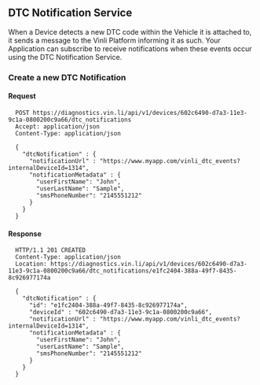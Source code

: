DTC Notification Service
------------------------

When a Device detects a new DTC code within the Vehicle it is attached to, it sends a message to the Vinli Platform informing it as such.  Your Application can subscribe to receive notifications when these events occur using the DTC Notification Service.


### Create a new DTC Notification

#### Request


      POST https://diagnostics.vin.li/api/v1/devices/602c6490-d7a3-11e3-9c1a-0800200c9a66/dtc_notifications
      Accept: application/json
      Content-Type: application/json

      {
        "dtcNotification" : {
          "notificationUrl" : "https://www.myapp.com/vinli_dtc_events?internalDeviceId=1314",
          "notificationMetadata" : {
            "userFirstName": "John",
            "userLastName": "Sample",
            "smsPhoneNumber": "2145551212"
          }
        }
      }

#### Response

      HTTP/1.1 201 CREATED
      Content-Type: application/json
      Location: https://diagnostics.vin.li/api/v1/devices/602c6490-d7a3-11e3-9c1a-0800200c9a66/dtc_notifications/e1fc2404-388a-49f7-8435-8c926977174a

      {
        "dtcNotification" : {
          "id": "e1fc2404-388a-49f7-8435-8c926977174a",
          "deviceId" : "602c6490-d7a3-11e3-9c1a-0800200c9a66",
          "notificationUrl" : "https://www.myapp.com/vinli_dtc_events?internalDeviceId=1314",
          "notificationMetadata" : {
            "userFirstName": "John",
            "userLastName": "Sample",
            "smsPhoneNumber": "2145551212"
          }
        }
      }
